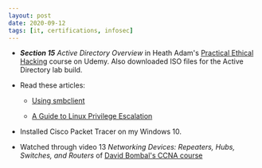 ```yaml
---
layout: post
date: 2020-09-12
tags: [it, certifications, infosec]
---
```


- ***Section 15*** *Active Directory Overview* in Heath Adam's [Practical Ethical Hacking](https://www.udemy.com/course/practical-ethical-hacking/) course
on Udemy. Also downloaded ISO files for the Active Directory lab build.  

- Read these articles:

	- [Using smbclient](http://www.learnlinux.org.za/courses/build/net-admin/ch08s02.html)

	- [A Guide to Linux Privilege Escalation](https://payatu.com/guide-linux-privilege-escalation)

- Installed Cisco Packet Tracer on my Windows 10.

- Watched through video 13 *Networking Devices: Repeaters, Hubs, Switches,
  and Routers* of [David Bombal's CCNA
course](https://www.udemy.com/course/cisco-ccent-icnd1-100-105-complete-course-sims-and-gns3/?utm_source=adwords&utm_medium=udemyads&utm_campaign=CiscoCCNA_v.PROF_la.EN_cc.US_ti.5044&utm_content=deal4584&utm_term=_._ag_82041673404_._ad_436603255105_._kw__._de_c_._dm__._pl__._ti_dsa-774930035889_._li_1013406_._pd__._&matchtype=b&gclid=Cj0KCQjwhvf6BRCkARIsAGl1GGgsblfqRYDVCwp2BT9hUIqnLz4oxM8zueIhg7qXJzgj_z9Q0RBSbGQaAuiuEALw_wcB)
